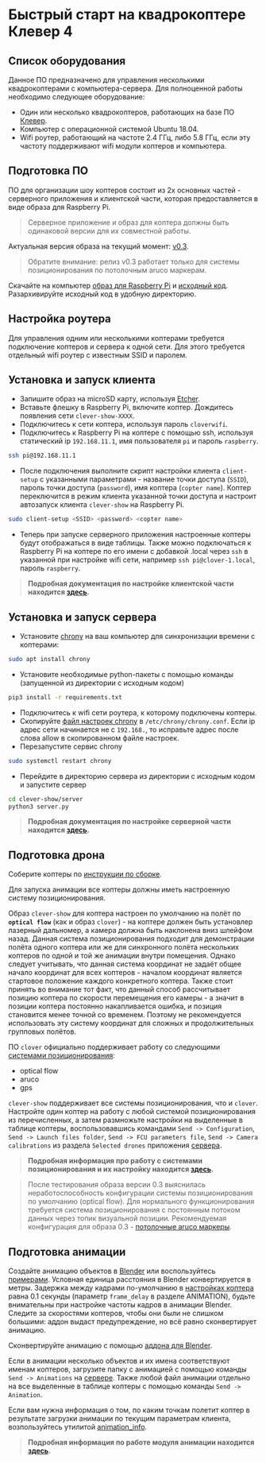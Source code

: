 # Быстрый старт на квадрокоптере Клевер 4

## Список оборудования

Данное ПО предназначено для управления несколькими квадрокоптерами с компьютера-сервера. Для полноценной работы необходимо следующее оборудование:

* Один или несколько квадрокоптеров, работающих на базе ПО [Клевер](https://github.com/CopterExpress/clover).
* Компьютер с операционной системой Ubuntu 18.04.
* Wifi роутер, работающий на частоте 2.4 ГГц, либо 5.8 ГГц, если эту частоту поддерживают wifi модули коптеров и компьютера.

## Подготовка ПО

ПО для организации шоу коптеров состоит из 2х основных частей - серверного приложения и клиентской части, которая предоставляется в виде образа для Raspberry Pi.

> Серверное приложение и образ для коптера должны быть одинаковой версии для их совместной работы.

Актуальная версия образа на текущий момент: [v0.3](https://github.com/copterexpress/clever-show/releases/tag/v0.3).

> Обратите внимание: релиз v0.3 работает только для системы позиционирования по потолочным aruco маркерам.

Скачайте на компьютер [образ для Raspberry Pi](https://github.com/CopterExpress/clever-show/releases/download/v0.3/clever-show_v0.3.img.zip) и [исходный код](https://github.com/CopterExpress/clever-show/archive/v0.3.zip). Разархивируйте исходный код в удобную директорию.

## Настройка роутера

Для управления одним или несколькими коптерами требуется подключение коптеров и сервера к одной сети. Для этого требуется отдельный wifi роутер с известным SSID и паролем.

## Установка и запуск клиента

* Запишите образ на microSD карту, используя [Etcher](https://www.balena.io/etcher/).
* Вставьте флешку в Raspberry Pi, включите коптер. Дождитесь появления сети `clever-show-XXXX`.
* Подключитесь к сети коптера, используя пароль `cloverwifi`.
* Подключитесь к Raspberry Pi на коптере с помощью ssh, используя статический ip `192.168.11.1`, имя пользователя `pi` и пароль `raspberry`.

```bash
ssh pi@192.168.11.1
```

* После подключения выполните скрипт настройки клиента `client-setup` с указанными параметрами - название точки доступа (`SSID`), пароль точки доступа (`password`), имя коптера (`copter name`). Коптер переключится в режим клиента указанной точки доступа и настроит автозапуск клиента `clever-show` на Raspberry Pi.

```bash
sudo client-setup <SSID> <password> <copter name>
```

* Теперь при запуске серверного приложения настроенные коптеры будут отображаться в виде таблицы. Также можно подключаться к Raspberry Pi на коптере по его имени с добавкой .local через `ssh` в указанной при настройке wifi сети, например `ssh pi@clover-1.local`, пароль `raspberry`.

> **Подробная документация по настройке клиентской части находится [здесь](client.md).**

## Установка и запуск сервера

* Установите [chrony](https://chrony.tuxfamily.org/index.html) на ваш компьютер для синхронизации времени с коптерами:

```bash
sudo apt install chrony
```

* Установите необходимые python-пакеты с помощью команды (запущенной из директории с исходным кодом)

```bash
pip3 install -r requirements.txt
```

* Подключитесь к wifi сети роутера, к которому подключены коптеры.
* Скопируйте [файл настроек chrony](../../examples/chrony/server.conf) в `/etc/chrony/chrony.conf`. Если ip адрес сети начинается не с `192.168.`, то исправьте адрес после слова allow в скопированном файле настроек.
* Перезапустите сервис chrony

```bash
sudo systemctl restart chrony
```

* Перейдите в директорию сервера из директории с исходным кодом и запустите сервер

```bash
cd clever-show/server
python3 server.py
```

> **Подробная документация по настройке серверной части находится [здесь](server.md).**

## Подготовка дрона

Соберите коптеры по [инструкции по сборке](https://clover.coex.tech/ru/assemble_4.html).

Для запуска анимации все коптеры должны иметь настроенную систему позиционирования.

Образ `clever-show` для коптера настроен по умолчанию на полёт по **`optical flow`** (как и образ `clover`) - на коптере должен быть установлер лазерный дальномер, а камера должна быть наклонена вниз шлейфом назад. Данная система позиционирования подходит для демонстрации полёта одного коптера или же для синхронного полёта нескольких коптеров по одной и той же анимации внутри помещения. Однако следует учитывать, что данная система координат не задаёт общее начало координат для всех коптеров - началом координат является стартовое положение каждого конкретного коптера. Также стоит принять во внимание тот факт, что данный способ рассчитывает позицию коптера по скорости перемещения его камеры - а значит в позиции коптера постоянно накапливается ошибка, и позиция становится менее точной со временем. Поэтому не рекомендуется использовать эту систему координат для сложных и продолжительных групповых полётов.

ПО `clover` официально поддерживает работу со следующими [системами позиционирования](https://clover.coex.tech/ru/programming.html#positioning):

* optical flow
* aruco
* gps

`clever-show` поддерживает все системы позиционирования, что и `clover`. Настройте один коптер на работу с любой системой позиционирования из перечисленных, а затем размножьте настройки на выделенные в таблице коптеры, воспользовавшись командами `Send -> Configuration`, `Send -> Launch files folder`, `Send -> FCU parameters file`, `Send -> Camera calibrations` из раздела `Selected drones` приложения [сервера](server.md#раздел-selected-drones).

> **Подробная информация про работу с системами позиционирования и их настройку находится [здесь](positioning.md).**

> После тестирования образа версии 0.3 выяснилась неработоспособность конфигурации системы позиционирования по умолчанию (optical flow). Для нормального функционирования требуется система позиционирования с постоянным потоком данных через топик визуальной позиции. Рекомендуемая конфигурация для образа 0.3 - [потолочные aruco маркеры](https://clever.coex.tech/ru/aruco_map.html#расположение-маркеров-на-потолке).

## Подготовка анимации

Создайте анимацию объектов в [Blender](https://www.blender.org) или воспользуйтесь [примерами](../../examples/animations). Условная единица расстояния в Blender конвертируется в метры. Задержка между кадрами по-умолчанию в [настройках коптера](../../drone/config/client.ini) равна 0.1 секунды (параметр `frame_delay` в разделе ANIMATION), будьте внимательны при настройке частоты кадров в анимации Blender. Следите за скоростями коптеров, чтобы они были не слишком большими: аддон выдаст предупреждение, но всё равно сконвертирует анимацию.

Сконвертируйте анимацию с помощью [аддона для Blender](blender-addon.md).

Если в анимации несколько объектов и их имена соответствуют именам коптеров, загрузите папку с анимацией с помощью команды `Send -> Animations` на [сервере](server.md#раздел-selected-drones). Также любой файл анимации отдельно на все выделенные в таблице коптеры с помощью команды `Send -> Animation`.

Если вам нужна информация о том, по каким точкам полетит коптер в результате загрузки анимации по текущим параметрам клиента, возпользуйтесь утилитой [animation_info](../../tools/animation_info.py).

> **Подробная информация по работе модуля анимации находится [здесь](animation.md).**
